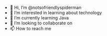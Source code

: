 - 👋 Hi, I’m @notsofriendlyspiderman
- 👀 I’m interested in learning about technology
- 🌱 I’m currently learning Java
- 💞️ I’m looking to collaborate on 
- 📫 How to reach me 

<!---
notsofriendlyspiderman/notsofriendlyspiderman is a ✨ special ✨ repository because its `README.md` (this file) appears on your GitHub profile.
You can click the Preview link to take a look at your changes.
--->
